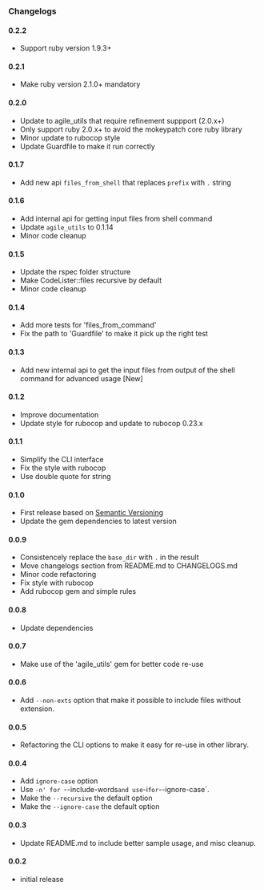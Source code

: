 ### Changelogs

#### 0.2.2

- Support ruby version 1.9.3+

#### 0.2.1

- Make ruby version 2.1.0+ mandatory

#### 0.2.0

- Update to agile_utils that require refinement suppport (2.0.x+)
- Only support ruby 2.0.x+ to avoid the mokeypatch core ruby library
- Minor update to rubocop style
- Update Guardfile to make it run correctly

#### 0.1.7

- Add new api `files_from_shell` that replaces `prefix` with `.` string

#### 0.1.6

- Add internal api for getting input files from shell command
- Update `agile_utils` to 0.1.14
- Minor code cleanup

#### 0.1.5

- Update the rspec folder structure
- Make CodeLister::files recursive by default
- Minor code cleanup

#### 0.1.4

- Add more tests for 'files_from_command'
- Fix the path to 'Guardfile' to make it pick up the right test

#### 0.1.3

- Add new internal api to get the input files from output of the shell command for advanced usage [New]

#### 0.1.2

- Improve documentation
- Update style for rubocop and update to rubocop 0.23.x

#### 0.1.1

- Simplify the CLI interface
- Fix the style with rubocop
- Use double quote for string

#### 0.1.0

- First release based on [Semantic Versioning][]
- Update the gem dependencies to latest version

#### 0.0.9

- Consistencely replace the `base_dir` with `.` in the result
- Move changelogs section from README.md to CHANGELOGS.md
- Minor code refactoring
- Fix style with rubocop
- Add rubocop gem and simple rules

#### 0.0.8

- Update dependencies

#### 0.0.7

- Make use of the 'agile_utils' gem for better code re-use

#### 0.0.6

- Add `--non-exts` option that make it possible to include files without extension.

#### 0.0.5

- Refactoring the CLI options to make it easy for re-use in other library.

#### 0.0.4

- Add `ignore-case` option
- Use `-n' for `--include-words` and use `-i` for `--ignore-case`.
- Make the `--recursive` the default option
- Make the `--ignore-case` the default option

#### 0.0.3

- Update README.md to include better sample usage, and misc cleanup.

#### 0.0.2

- initial release

[Semantic Versioning]: http://semver.org
